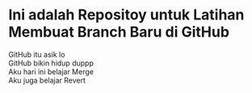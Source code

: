 # Ini adalah Repositoy untuk Latihan Membuat Branch Baru di GitHub
GitHub itu asik lo <br>
GitHub bikin hidup duppp <br>
Aku hari ini belajar Merge <br>
Aku juga belajar Revert <br>
